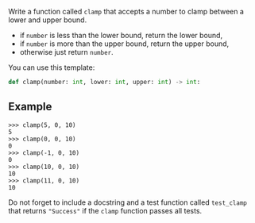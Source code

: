 Write a function called `clamp` that accepts a number to clamp between a lower and upper bound.

 - if `number` is less than the lower bound, return the lower bound,
 - if `number` is more than the upper bound, return the upper bound,
 - otherwise just return `number`.

You can use this template:

```python
def clamp(number: int, lower: int, upper: int) -> int:
```

## Example

```console?lang=python&prompt=>>>
>>> clamp(5, 0, 10)
5
>>> clamp(0, 0, 10)
0
>>> clamp(-1, 0, 10)
0
>>> clamp(10, 0, 10)
10
>>> clamp(11, 0, 10)
10
```

Do not forget to include a docstring and a test function called `test_clamp` that returns `"Success"` if the `clamp` function passes all tests.
